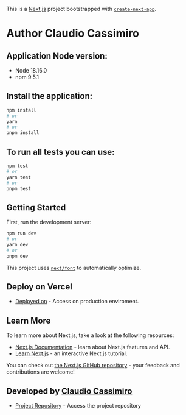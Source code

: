 This is a [Next.js](https://nextjs.org/) project bootstrapped with [`create-next-app`](https://github.com/vercel/next.js/tree/canary/packages/create-next-app).

# Author Claudio Cassimiro

## Application Node version:

- Node 18.16.0
- npm 9.5.1

## Install the application:

```bash
npm install
# or
yarn
# or
pnpm install
```

## To run all tests you can use:

```bash
npm test
# or
yarn test
# or
pnpm test
```

## Getting Started

First, run the development server:

```bash
npm run dev
# or
yarn dev
# or
pnpm dev
```

This project uses [`next/font`](https://nextjs.org/docs/basic-features/font-optimization) to automatically optimize.

## Deploy on Vercel

- [Deployed on](https://rd-challenge.vercel.app/) - Access on production enviroment.

## Learn More

To learn more about Next.js, take a look at the following resources:

- [Next.js Documentation](https://nextjs.org/docs) - learn about Next.js features and API.
- [Learn Next.js](https://nextjs.org/learn) - an interactive Next.js tutorial.

You can check out [the Next.js GitHub repository](https://github.com/vercel/next.js/) - your feedback and contributions are welcome!

## Developed by [Claudio Cassimiro](https://www.linkedin.com/in/claudiocassimiro/)

- [Project Repository](https://github.com/claudiocassimiro/rd-challenge) - Access the project repository

